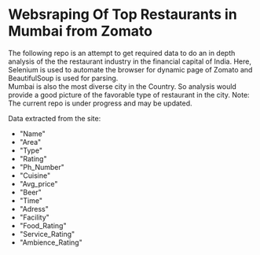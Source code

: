 # Websraping Of  Top Restaurants in Mumbai from Zomato


The following repo is an attempt to get required data to do an in depth analysis of the the restaurant industry in the financial capital of India. Here, Selenium is used to automate the browser for dynamic page of Zomato and BeautifulSoup is used for parsing. <br>
Mumbai is also the most diverse city in the Country.  So analysis would provide a good picture of the favorable type of restaurant in the city.
Note: The current repo is under progress and may be updated. 

Data extracted  from the site:
* "Name"
* "Area"
* "Type"
* "Rating"
* "Ph_Number"
* "Cuisine"
* "Avg_price"
* "Beer"
* "Time"
* "Adress"
* "Facility"
* "Food_Rating"
* "Service_Rating"
* "Ambience_Rating"
